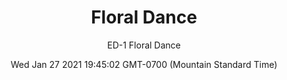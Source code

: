 ---
category: "wall-covering"
date: Wed Jan 27 2021 19:45:02 GMT-0700 (Mountain Standard Time)
description: "null"
designer: "Emily Donovan"
href: "https://www.areaenvironments.com/emily-donovan"
image_primary: "./img/ED+Floral+Dance+Art.jpg"
image_secondary: "./img/ED+Floral+Dance+Interior.jpg"
image_thumb: "./img/Emily+Donovan.png"
manufacturer: "Area Environments"
slug: "/manufacturers/area-environments/wall-covering/floral-dance"
slug_destination: area-environments,
subtitle: "ED-1  Floral Dance"
tags:
  - "area-environments"
  - "wall-covering"
title: "Floral Dance"
---